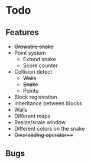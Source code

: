 # Todo

## Features

* ~~Growable snake~~
* Point system
	* Extend snake
	* Score counter
* Collision detect
	* ~~Walls~~
	* ~~Snake~~ 
	* Points
* Block registration
* Inheritance between blocks
* Walls
* Different maps
* Resize/scale window
* Different colors on the snake
* ~~Overloading operator==~~

## Bugs

